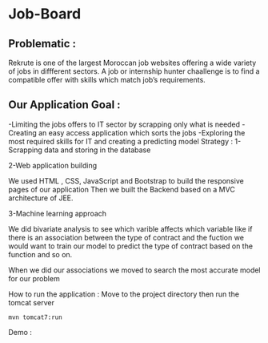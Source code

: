 # Job-Board

## Problematic :
Rekrute is one of the largest Moroccan job websites offering a wide variety of jobs in diffferent sectors.
A job or internship hunter chaallenge is to find a compatible offer with skills which match job’s requirements.

## Our Application Goal :
-Limiting the jobs offers to IT sector by scrapping only what is needed 
-Creating an easy access application which sorts the jobs
-Exploring the most required skills for IT and creating a predicting model
Strategy :
1-Scrapping data and storing in the database


2-Web application building












We used HTML , CSS, JavaScript and Bootstrap to build the responsive pages of our application
Then we built the Backend based on a MVC architecture of JEE.


3-Machine learning approach







We did bivariate analysis to see which varible affects which variable like if there is an association between the type of contract and the fuction we would want to train our model to predict the type of contract based on the function and so on.

When we did our associations we moved to search the most accurate model for our problem





How to run the application :
Move to the project directory then run the tomcat server
```
mvn tomcat7:run
```

Demo :



